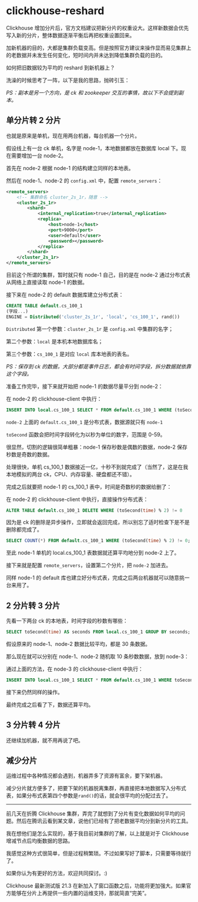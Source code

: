 # clickhouse-reshard
Clickhouse 增加分片后，官方文档建议把新分片的权重设大。这样新数据会优先写入新的分片，整体数据逐渐平衡后再把权重设置回来。

加新机器的目的，大都是集群负载变高。但是按照官方建议来操作显而易见集群上的老数据并未发生任何变化，短时间内并未达到降低集群负载的目的。

如何把旧数据较为平均的 reshard 到新机器上？

洗澡的时候思考了一阵，以下是我的思路，抛砖引玉：

*PS：副本是另一个方向，是 ck 和 zookeeper 交互的事情，故以下不会提到副本。*

单分片转 2 分片
----------
也就是原来是单机，现在用两台机器，每台机器一个分片。

假设线上有一台 ck 单机，名字是 node-1，本地数据都放在数据库 local 下。现在需要增加一台 node-2。

首先在 node-2 根据 node-1 的结构建立同样的本地表。

然后在 node-1、node-2 的 `config.xml` 中，配置 `remote_servers`：
```xml
<remote_servers>
    <!-- 集群命名 cluster_2s_1r，随意 -->
    <cluster_2s_1r>
        <shard>
            <internal_replication>true</internal_replication>
            <replica>
                <host>node-1</host>
                <port>9000</port>
                <user>default</user>
                <password></password>
            </replica>
        </shard>
    </cluster_2s_1r>
</remote_servers>
```
目前这个所谓的集群，暂时就只有 node-1 自己，目的是在 node-2 通过分布式表从网络上直接读取 node-1 的数据。

接下来在 node-2 的 default 数据库建立分布式表：
```SQL
CREATE TABLE default.cs_100_1
(字段...)
ENGINE = Distributed('cluster_2s_1r', 'local', 'cs_100_1', rand())
```
`Distributed` 第一个参数：`cluster_2s_1r` 是 `config.xml` 中集群的名字；

第二个参数：`local` 是本机本地数据库名；

第三个参数：`cs_100_1` 是对应 `local` 库本地表的表名。

*PS：保存到 ck 的数据，大部分都是事件日志，都会有时间字段，拆分数据就依靠这个字段。*

准备工作完毕，接下来就开始把 node-1 的数据尽量平分到 node-2：

在 node-2 的 clickhouse-client 中执行：
```SQL
INSERT INTO local.cs_100_1 SELECT * FROM default.cs_100_1 WHERE (toSecond(time) % 2) != 0
```
`node-2` 上面的 `default.cs_100_1` 是分布式表，数据源就只有 `node-1`

`toSecond` 函数会把时间字段转化为以秒为单位的数字，范围是 0-59。

很显然，切割的逻辑很简单粗暴：node-1 保存秒数是偶数的数据，node-2 保存秒数是奇数的数据。

处理很快，单机 cs_100_1 数据接近一亿，十秒不到就完成了（当然了，这是在我本地模拟的两台 ck，CPU、内存容量、硬盘都还不错）。

完成之后就要把 node-1 的 cs_100_1 表中，时间是奇数秒的数据给删了：

在 node-2 的 clickhouse-client 中执行，直接操作分布式表：
```SQL
ALTER TABLE default.cs_100_1 DELETE WHERE (toSecond(time) % 2) != 0
```
因为是 ck 的删除是异步操作，立即就会返回完成，所以别忘了适时检查下是不是删除都完成了。
```SQL
SELECT COUNT(*) FROM default.cs_100_1 WHERE (toSecond(time) % 2) != 0;
```

至此 node-1 单机的 local.cs_100_1 表数据就还算平均地分到 node-2 上了。

接下来就是配置 `remote_servers`，设置第二个分片，把 `node-2` 加进去。

同样 node-1 的 default 库也建立好分布式表，完成之后两台机器就可以随意挑一台来用了。


2 分片转 3 分片
----------
先看一下两台 ck 的本地表，时间字段的秒数有哪些：
```SQL
SELECT toSecond(time) AS seconds FROM local.cs_100_1 GROUP BY seconds;
```
假设原来的 node-1、node-2 数据比较平均，都是 30 条数据。

那么现在就可以分别在 node-1、node-2 随机取 10 条秒数数据，放到 node-3：

通过上面的方法，在 node-3 的 clickhouse-client 中执行：
```SQL
INSERT INTO local.cs_100_1 SELECT * FROM default.cs_100_1 WHERE toSecond(time) IN (35,27,3,55,43,21,45,47,59,31,16,0,14,18,42,30,6,36,54,20)
```
接下来仍然同样的操作。

最终完成之后看了下，数据还算平均。


3 分片转 4 分片
----------
还继续加机器，就不用再说了吧。



减少分片
----------
运维过程中各种情况都会遇到，机器弄多了资源有富余，要下架机器。

减少分片就方便多了，把要下架的机器脱离集群，再直接把本地数据写入分布式表，如果分布式表第四个参数是`rand()`的话，就会很平均的分配过去了。



----------
前几天在折腾 Clickhouse 集群，弄完了就想到了分片有变化数据如何平均的问题。然后在腾讯云看到某文章，说他们已经有了把老数据平均分到新分片的工具。

我在想他们是怎么实现的，基于我目前对集群的了解，以上就是对于 Clickhouse 增减节点后均衡数据的思路。

我感觉这种方式很简单，但是过程稍繁琐。不过如果写好了脚本，只需要等待就行了。

如果你认为有更好的方法，欢迎共同探讨。:)

Clickhouse 最新测试版 21.3 在新加入了窗口函数之后，功能将更加强大。如果官方能够在分片上再提供一些内置的运维支持，那就简直“完美”。



